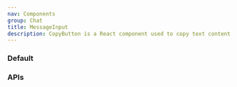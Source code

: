 ```yaml
---
nav: Components
group: Chat
title: MessageInput
description: CopyButton is a React component used to copy text content to the clipboard. It provides a button with a copy icon that, when clicked, copies the specified content to the user's clipboard. It also displays a tooltip indicating whether the copy action was successful or not.
---
```


### Default

<code src="./demos/index.tsx" center></code>

### APIs

<API></API>
